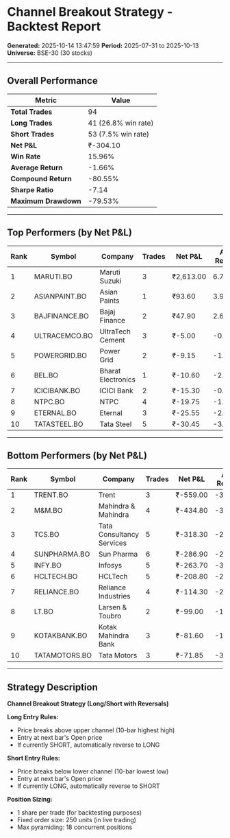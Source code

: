 # Channel Breakout Strategy - Backtest Report

**Generated:** 2025-10-14 13:47:59
**Period:** 2025-07-31 to 2025-10-13
**Universe:** BSE-30 (30 stocks)

---

## Overall Performance

| Metric | Value |
|--------|-------|
| **Total Trades** | 94 |
| **Long Trades** | 41 (26.8% win rate) |
| **Short Trades** | 53 (7.5% win rate) |
| **Net P&L** | ₹-304.10 |
| **Win Rate** | 15.96% |
| **Average Return** | -1.66% |
| **Compound Return** | -80.55% |
| **Sharpe Ratio** | -7.14 |
| **Maximum Drawdown** | -79.53% |

---

## Top Performers (by Net P&L)

| Rank | Symbol | Company | Trades | Net P&L | Avg Return | Win Rate |
|------|--------|---------|--------|---------|------------|----------|
| 1 | MARUTI.BO | Maruti Suzuki | 3 | ₹2,613.00 | 6.78% | 33.33% |
| 2 | ASIANPAINT.BO | Asian Paints | 1 | ₹93.60 | 3.90% | 100.00% |
| 3 | BAJFINANCE.BO | Bajaj Finance | 2 | ₹47.90 | 2.64% | 50.00% |
| 4 | ULTRACEMCO.BO | UltraTech Cement | 3 | ₹-5.00 | -0.00% | 66.67% |
| 5 | POWERGRID.BO | Power Grid | 2 | ₹-9.15 | -1.58% | 0.00% |
| 6 | BEL.BO | Bharat Electronics | 1 | ₹-10.60 | -2.72% | 0.00% |
| 7 | ICICIBANK.BO | ICICI Bank | 2 | ₹-15.30 | -0.54% | 50.00% |
| 8 | NTPC.BO | NTPC | 4 | ₹-19.75 | -1.45% | 25.00% |
| 9 | ETERNAL.BO | Eternal | 3 | ₹-25.55 | -2.54% | 33.33% |
| 10 | TATASTEEL.BO | Tata Steel | 5 | ₹-30.45 | -3.64% | 0.00% |

---

## Bottom Performers (by Net P&L)

| Rank | Symbol | Company | Trades | Net P&L | Avg Return | Win Rate |
|------|--------|---------|--------|---------|------------|----------|
| 1 | TRENT.BO | Trent | 3 | ₹-559.00 | -3.35% | 33.33% |
| 2 | M&M.BO | Mahindra & Mahindra | 4 | ₹-434.80 | -3.16% | 0.00% |
| 3 | TCS.BO | Tata Consultancy Services | 5 | ₹-318.30 | -2.00% | 20.00% |
| 4 | SUNPHARMA.BO | Sun Pharma | 6 | ₹-286.90 | -2.88% | 0.00% |
| 5 | INFY.BO | Infosys | 5 | ₹-263.70 | -3.48% | 0.00% |
| 6 | HCLTECH.BO | HCLTech | 5 | ₹-208.80 | -2.84% | 0.00% |
| 7 | RELIANCE.BO | Reliance Industries | 4 | ₹-114.30 | -2.03% | 0.00% |
| 8 | LT.BO | Larsen & Toubro | 2 | ₹-99.00 | -1.35% | 0.00% |
| 9 | KOTAKBANK.BO | Kotak Mahindra Bank | 3 | ₹-81.60 | -1.37% | 0.00% |
| 10 | TATAMOTORS.BO | Tata Motors | 3 | ₹-71.85 | -3.40% | 0.00% |

---

## Strategy Description

**Channel Breakout Strategy (Long/Short with Reversals)**

**Long Entry Rules:**
- Price breaks above upper channel (10-bar highest high)
- Entry at next bar's Open price
- If currently SHORT, automatically reverse to LONG

**Short Entry Rules:**
- Price breaks below lower channel (10-bar lowest low)
- Entry at next bar's Open price
- If currently LONG, automatically reverse to SHORT

**Position Sizing:**
- 1 share per trade (for backtesting purposes)
- Fixed order size: 250 units (in live trading)
- Max pyramiding: 18 concurrent positions

